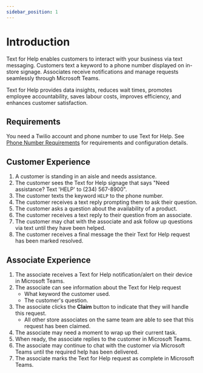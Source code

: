 ```yaml
---
sidebar_position: 1
---
```


# Introduction
Text for Help enables customers to interact with your business via text messaging. Customers text a keyword to a phone number displayed on in-store signage. Associates receive notifications and manage requests seamlessly through Microsoft Teams.

Text for Help provides data insights, reduces wait times, promotes employee accountability, saves labour costs, improves efficiency, and enhances customer satisfaction.

## Requirements
You need a Twilio account and phone number to use Text for Help. See [Phone Number Requirements](/docs/mystore/twilio#phone-number-requirements) for requirements and configuration details.

## Customer Experience
1. A customer is standing in an aisle and needs assistance.
2. The customer sees the Text for Help signage that says "Need assistance? Text 'HELP' to (234) 567-8900".
3. The customer texts the keyword `HELP` to the phone number.
4. The customer receives a text reply prompting them to ask their question.
5. The customer asks a question about the availability of a product.
6. The customer receives a text reply to their question from an associate.
7. The customer may chat with the associate and ask follow up questions via text until they have been helped.
8. The customer receives a final message the their Text for Help request has been marked resolved.

## Associate Experience
1. The associate receives a Text for Help notification/alert on their device in Microsoft Teams.
2. The associate can see information about the Text for Help request
   - What keyword the customer used.
   - The customer's question.
3. The associate clicks the __Claim__ button to indicate that they will handle this request.
   - All other store associates on the same team are able to see that this request has been claimed.
4. The associate may need a moment to wrap up their current task.
5. When ready, the associate replies to the customer in Microsoft Teams.
6. The associate may continue to chat with the customer via Microsoft Teams until the required help has been delivered.
7. The associate marks the Text for Help request as complete in Microsoft Teams.
